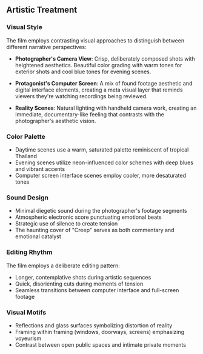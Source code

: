 ## Artistic Treatment

### Visual Style
The film employs contrasting visual approaches to distinguish between different narrative perspectives:

- **Photographer's Camera View**: Crisp, deliberately composed shots with heightened aesthetics. Beautiful color grading with warm tones for exterior shots and cool blue tones for evening scenes.
  
- **Protagonist's Computer Screen**: A mix of found footage aesthetic and digital interface elements, creating a meta visual layer that reminds viewers they're watching recordings being reviewed.

- **Reality Scenes**: Natural lighting with handheld camera work, creating an immediate, documentary-like feeling that contrasts with the photographer's aesthetic vision.

### Color Palette
- Daytime scenes use a warm, saturated palette reminiscent of tropical Thailand
- Evening scenes utilize neon-influenced color schemes with deep blues and vibrant accents
- Computer screen interface scenes employ cooler, more desaturated tones

### Sound Design
- Minimal diegetic sound during the photographer's footage segments
- Atmospheric electronic score punctuating emotional beats
- Strategic use of silence to create tension
- The haunting cover of "Creep" serves as both commentary and emotional catalyst

### Editing Rhythm
The film employs a deliberate editing pattern:
- Longer, contemplative shots during artistic sequences
- Quick, disorienting cuts during moments of tension
- Seamless transitions between computer interface and full-screen footage

### Visual Motifs
- Reflections and glass surfaces symbolizing distortion of reality
- Framing within framing (windows, doorways, screens) emphasizing voyeurism
- Contrast between open public spaces and intimate private moments
